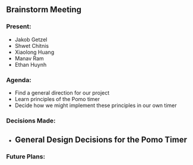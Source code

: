 ## Brainstorm Meeting
### Present:
- Jakob Getzel
- Shwet Chitnis
- Xiaolong Huang
- Manav Ram
- Ethan Huynh

### Agenda:
- Find a general direction for our project
- Learn principles of the Pomo timer
- Decide how we might implement these principles in our own timer

### Decisions Made:
- General Design Decisions for the Pomo Timer
  - 

### Future Plans:
